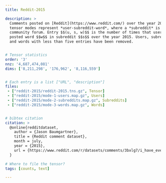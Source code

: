 ```yaml
---
title: Reddit-2015

description: >
  Comments posted on [Reddit](https://www.reddit.com/) over the year 2015. The
  tensor modes represent *user-subreddit-word*, where a *subreddit* is a
  community forum. Entry $$(u, s, w)$$ is the number of times that user $$u$$
  posted word $$w$$ in subreddit $$s$$ over the year 2015. Users, subreddits,
  and words with less than five entries have been removed.


# Tensor statistics
order: '3'
nnz: '4,687,474,081'
dims: ['8,211,298', '176,962', '8,116,559']


# Each entry is a list ["URL", "description"]
files:
 - ["reddit-2015/reddit-2015.tns.gz", Tensor]
 - ["reddit-2015/mode-1-users.map.gz", Users]
 - ["reddit-2015/mode-2-subreddits.map.gz", Subreddits]
 - ["reddit-2015/mode-3-words.map.gz", Words]


# bibtex citation
citation: >
  @online{redditdataset,
    author = {Jason Baumgartner},
    title = {Reddit comment dataset},
    month = july,
    year = {2015},
    url = {https://www.reddit.com/r/datasets/comments/3bxlg7/i_have_every_publicly_available_reddit_comment/}
  }

# Where to file the tensor?
tags: [counts, text]

---
```

